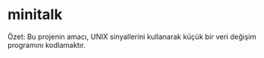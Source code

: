 # minitalk
Özet: Bu projenin amacı, UNIX sinyallerini kullanarak küçük bir veri değişim programını kodlamaktır.
